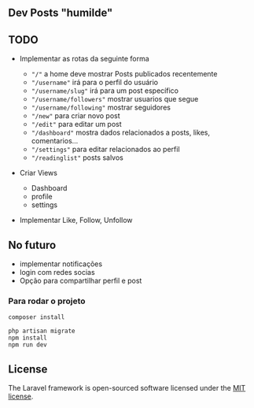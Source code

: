 ## Dev Posts "humilde" 

## TODO

- Implementar as rotas da seguinte forma
  - `"/"` a home deve mostrar Posts publicados recentemente
  - `"/username"` irá para o perfil do usuário
  - `"/username/slug"` irá para um post específico
  - `"/username/followers"` mostrar usuarios que segue
  - `"/username/following"` mostrar seguidores
  - `"/new"` para criar novo post
  - `"/edit"` para editar um post
  - `"/dashboard"` mostra dados relacionados a posts, likes, comentarios... 
  - `"/settings"` para editar relacionados ao perfil 
  - `"/readinglist"` posts salvos

- Criar Views
  - Dashboard
  - profile
  - settings

- Implementar Like, Follow, Unfollow


## No futuro
- implementar notificações
- login com redes socias
- Opção para compartilhar perfil e post



### Para rodar o projeto

```
composer install
 
php artisan migrate
npm install
npm run dev
```


## License

The Laravel framework is open-sourced software licensed under the [MIT license](https://opensource.org/licenses/MIT).
